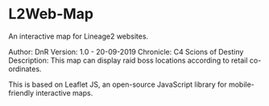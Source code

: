 # L2Web-Map
An interactive map for Lineage2 websites.

Author: DnR
Version: 1.0 - 20-09-2019
Chronicle: C4 Scions of Destiny
Description: This map can display raid boss locations according to retail co-ordinates.

This is based on Leaflet JS, an open-source JavaScript library for mobile-friendly interactive maps.
